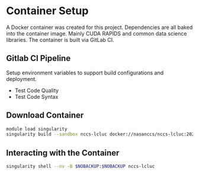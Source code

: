 # Container Setup

A Docker container was created for this project. Dependencies are all
baked into the container image. Mainly CUDA RAPIDS and common data 
science libraries. The container is built via GitLab CI.

## Gitlab CI Pipeline

Setup environment variables to support build configurations and deployment.

- Test Code Quality
- Test Code Syntax

## Download Container

```bash
module load singularity
singularity build --sandbox nccs-lcluc docker://nasanccs/nccs-lcluc:2021.10
```

## Interacting with the Container

```bash
singularity shell --nv -B $NOBACKUP:$NOBACKUP nccs-lcluc
```
